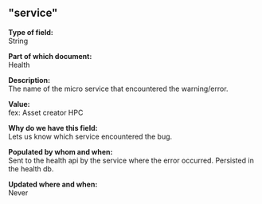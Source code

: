 ## "service"

**Type of field:**  
String  

**Part of which document:**  
Health

**Description:**  
The name of the micro service that encountered the warning/error. 

**Value:**  
fex: Asset creator HPC

**Why do we have this field:**  
Lets us know which service encountered the bug.   

**Populated by whom and when:**  
Sent to the health api by the service where the error occurred. Persisted in the health db. 

**Updated where and when:**  
Never
